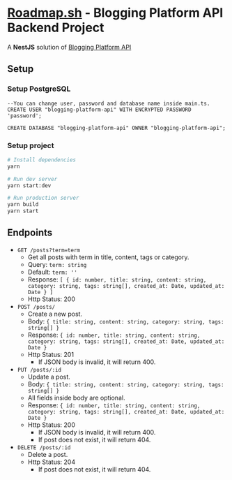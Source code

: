 # [Roadmap.sh](https://roadmap.sh) - Blogging Platform API Backend Project

A **NestJS** solution of [Blogging Platform API](https://roadmap.sh/projects/blogging-platform-api)

## Setup

### Setup PostgreSQL

```PostgreSQL
--You can change user, password and database name inside main.ts.
CREATE USER "blogging-platform-api" WITH ENCRYPTED PASSWORD 'password';

CREATE DATABASE "blogging-platform-api" OWNER "blogging-platform-api";
```

### Setup project

```bash
# Install dependencies
yarn 

# Run dev server
yarn start:dev

# Run production server
yarn build
yarn start
```

## Endpoints

- `GET /posts?term=term`
    - Get all posts with term in title, content, tags or category.
    - Query: `term: string`
    - Default: `term: ''`
    - Response: `[ { id: number, title: string, content: string, category: string, tags: string[], created_at: Date, updated_at: Date } ]`
    - Http Status: 200
- `POST /posts/`
    - Create a new post.
    - Body: `{ title: string, content: string, category: string, tags: string[] }`
    - Response: `{ id: number, title: string, content: string, category: string, tags: string[], created_at: Date, updated_at: Date }`
    - Http Status: 201
        - If JSON body is invalid, it will return 400.
- `PUT /posts/:id`
    - Update a post.
    - Body: `{ title: string, content: string, category: string, tags: string[] }`
    - All fields inside body are optional.
    - Response: `{ id: number, title: string, content: string, category: string, tags: string[], created_at: Date, updated_at: Date }`
    - Http Status: 200
        - If JSON body is invalid, it will return 400.
        - If post does not exist, it will return 404.
- `DELETE /posts/:id`
    - Delete a post.
    - Http Status: 204
        - If post does not exist, it will return 404.

